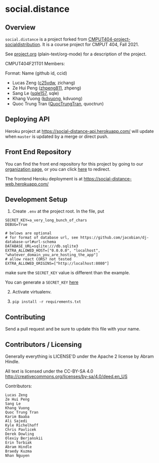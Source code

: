 # social.distance
## Overview
`social.distance` is a project forked from [CMPUT404-project-socialdistribution](https://github.com/abramhindle/CMPUT404-project-socialdistribution). It is a course project for CMPUT 404, Fall 2021.

See [project.org](https://github.com/CMPUT404Fall2021-6803d618/social.distance/blob/master/project.org) (plain-text/org-mode) for a description of the project.

CMPUT404F21T01 Members:

Format: Name (github id, ccid)
- Lucas Zeng ([c25vdw](https://github.com/c25vdw), zichang)
- Ze Hui Peng ([zhpeng811](https://github.com/zhpeng811), zhpeng)
- Sang Le ([sqle157](https://github.com/sqle157), sqle)
- Khang Vuong ([kdvuong](https://github.com/kdvuong), kdvuong)
- Quoc Trung Tran ([QuocTrungTran](https://github.com/QuocTrungTran), quoctrun)

## Deploying API

Heroku project at https://social-distance-api.herokuapp.com/ will update when `master` is updated by a merge or direct push.

## Front End Repository
You can find the front end repository for this project by going to our [organization page](https://github.com/CMPUT404Fall2021-6803d618), or you can click [here](https://github.com/CMPUT404Fall2021-6803d618/frontend) to redirect.

The frontend Heroku deployment is at https://social-distance-web.herokuapp.com/

## Development Setup

1. Create `.env` at the project root. In the file, put
```
SECRET_KEY=a_very_long_bunch_of_chars
DEBUG=True

# belows are optional
# for format of database url, see https://github.com/jacobian/dj-database-url#url-schema
DATABASE_URL=sqlite:///db.sqlite3
EXTRA_ALLOWED_HOST=["0.0.0.0", "localhost", "whatever_domain_you_are_hosting_the_app"]
# allow react CORS? not tested
EXTRA_ALLOWED_ORIGINS=["http://localhost:8080"]
```
make sure the `SECRET_KEY` value is different than the example.

You can generate a `SECRET_KEY` [here](https://djecrety.ir/)

2. Activate virtualenv.

3. `pip install -r requirements.txt`

## Contributing

Send a pull request and be sure to update this file with your name.

## Contributors / Licensing

Generally everything is LICENSE'D under the Apache 2 license by Abram Hindle.

All text is licensed under the CC-BY-SA 4.0 http://creativecommons.org/licenses/by-sa/4.0/deed.en_US

Contributors:

    Lucas Zeng
    Ze Hui Peng
    Sang Le
    Khang Vuong
    Quoc Trung Tran
    Karim Baaba
    Ali Sajedi
    Kyle Richelhoff
    Chris Pavlicek
    Derek Dowling
    Olexiy Berjanskii
    Erin Torbiak
    Abram Hindle
    Braedy Kuzma
    Nhan Nguyen 
